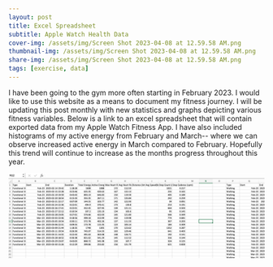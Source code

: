 ```yaml
---
layout: post
title: Excel Spreadsheet
subtitle: Apple Watch Health Data
cover-img: /assets/img/Screen Shot 2023-04-08 at 12.59.58 AM.png
thumbnail-img: /assets/img/Screen Shot 2023-04-08 at 12.59.58 AM.png
share-img: /assets/img/Screen Shot 2023-04-08 at 12.59.58 AM.png
tags: [exercise, data]
---
```


I have been going to the gym more often starting in February 2023. I would like to use this website as a means to document my fitness journey. I will be updating this post monthly with new statistics and graphs depicting various fitness variables. Below is a link to an excel spreadsheet that will contain exported data from my Apple Watch Fitness App. I have also included histograms of my active energy from February and March-- where we can observe increased active energy in March compared to February. Hopefully this trend will continue to increase as the months progress throughout this year. 

![Active Energy from Functional Strength Training in Feb and Mar](https://github.com/sara-xue/KNES381Final/blob/85ff9c029087285e5fc9a4ee99a294c40c497930/assets/img/Screen%20Shot%202023-04-08%20at%2012.59.58%20AM.png)
